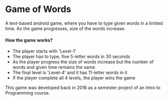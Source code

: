 # Game of Words

A text-based android game, where you have to type given words in a limited time. As the game progresses, size of the words increase.

#### How the game works?
* The player starts with 'Level-1'
* The player has to type, five 5-letter words in 30 seconds
* As the player progress the size of words increase but the number of words and given time remains the same
* The final level is 'Level-4' and it has 11-letter words in it
* If the player complete all 4 levels, the player wins the game

This game was developed back in 2016 as a semester project of an Intro to Programming course.
